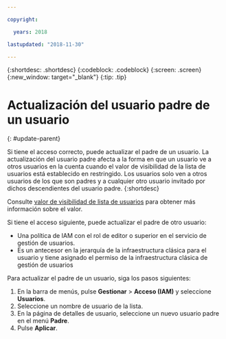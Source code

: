 ```yaml
---

copyright:

  years: 2018

lastupdated: "2018-11-30"

---
```


{:shortdesc: .shortdesc}
{:codeblock: .codeblock}
{:screen: .screen}
{:new_window: target="_blank"}
{:tip: .tip}

# Actualización del usuario padre de un usuario
{: #update-parent}

Si tiene el acceso correcto, puede actualizar el padre de un usuario. La actualización del usuario padre afecta a la forma en que un usuario ve a otros usuarios en la cuenta cuando el valor de visibilidad de la lista de usuarios está establecido en restringido. Los usuarios solo ven a otros usuarios de los que son padres y a cualquier otro usuario invitado por dichos descendientes del usuario padre.
{:shortdesc}

Consulte [valor de visibilidad de lista de usuarios](/docs/iam/userlist.html#userlistview) para obtener más información sobre el valor.

Si tiene el acceso siguiente, puede actualizar el padre de otro usuario:

* Una política de IAM con el rol de editor o superior en el servicio de gestión de usuarios.
* Es un antecesor en la jerarquía de la infraestructura clásica para el usuario y tiene asignado el permiso de la infraestructura clásica de gestión de usuarios


Para actualizar el padre de un usuario, siga los pasos siguientes:

1. En la barra de menús, pulse **Gestionar** &gt; **Acceso (IAM)** y seleccione **Usuarios**.  
2. Seleccione un nombre de usuario de la lista.
3. En la página de detalles de usuario, seleccione un nuevo usuario padre en el menú **Padre**.
4. Pulse **Aplicar**.
